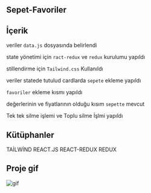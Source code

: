 ## Sepet-Favoriler

## İçerik

veriler `data.js` dosyasında belirlendi

state yönetimi için `ract-redux` ve `redux` kurulumu yapıldı

stillendirme için `Tailwind.css` Kullanıldı

veriler statede tutulud cardlarda `sepete` ekleme yapıldı

`favoriler` ekleme kısmı yapıldı

değerlerinin ve fiyatlarının olduğu kısım `sepette` mevcut

Tek tek silme işlemi ve Toplu silme İşlmi yapıldı

## Kütüphanler

TAİLWİND
REACT.JS
REACT-REDUX
REDUX

## Proje gif

![gif](/Vite-React-ve-diğer-2-sayfa-Kişisel-Microsoft_-Edge-2023-09-19-15-34-25.gif)
